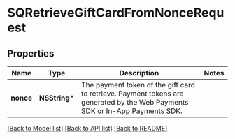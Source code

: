 # SQRetrieveGiftCardFromNonceRequest

## Properties
Name | Type | Description | Notes
------------ | ------------- | ------------- | -------------
**nonce** | **NSString*** | The payment token of the gift card to retrieve. Payment tokens are generated by the  Web Payments SDK or In-App Payments SDK. | 

[[Back to Model list]](../README.md#documentation-for-models) [[Back to API list]](../README.md#documentation-for-api-endpoints) [[Back to README]](../README.md)


